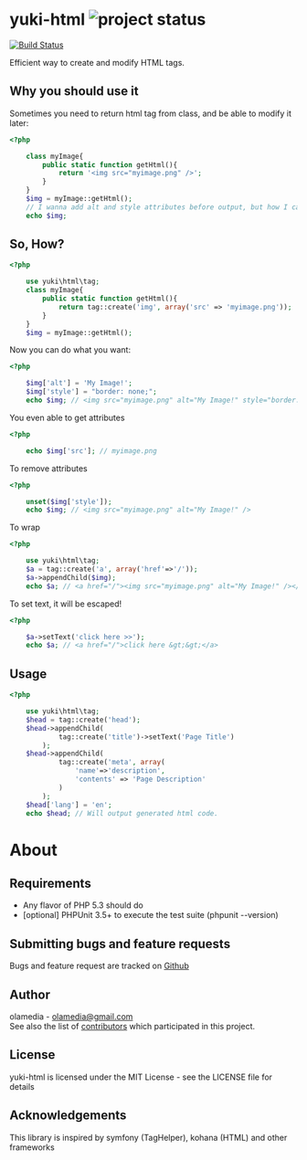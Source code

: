 # yuki-html ![project status](http://stillmaintained.com/olamedia/yuki-html.png) #

[![Build Status](https://secure.travis-ci.org/olamedia/yuki-html.png)](http://travis-ci.org/olamedia/yuki-html)

Efficient way to create and modify HTML tags.

Why you should use it
---------------------
Sometimes you need to return html tag from class, and be able to modify it later:

``` php
<?php

    class myImage{
        public static function getHtml(){
            return '<img src="myimage.png" />';
        }
    }
    $img = myImage::getHtml();
    // I wanna add alt and style attributes before output, but how I can?
    echo $img;
```
	

So, How?
----

``` php
<?php

	use yuki\html\tag;
    class myImage{
        public static function getHtml(){
            return tag::create('img', array('src' => 'myimage.png'));
        }
    }
    $img = myImage::getHtml();
```
	
Now you can do what you want:

``` php
<?php

    $img['alt'] = 'My Image!';
    $img['style'] = "border: none;";
    echo $img; // <img src="myimage.png" alt="My Image!" style="border: none;" />
```

You even able to get attributes

``` php
<?php

    echo $img['src']; // myimage.png
```
	
To remove attributes

``` php
<?php

    unset($img['style']);
    echo $img; // <img src="myimage.png" alt="My Image!" />
```
	
To wrap

``` php
<?php

	use yuki\html\tag;
    $a = tag::create('a', array('href'=>'/'));
    $a->appendChild($img);
    echo $a; // <a href="/"><img src="myimage.png" alt="My Image!" /></a>
```
	
To set text, it will be escaped!

``` php
<?php

    $a->setText('click here >>');
    echo $a; // <a href="/">click here &gt;&gt;</a>
```

Usage
-----

``` php
<?php

	use yuki\html\tag;
    $head = tag::create('head');
    $head->appendChild(
            tag::create('title')->setText('Page Title')
        );
    $head->appendChild(
            tag::create('meta', array(
                'name'=>'description', 
                'contents' => 'Page Description'
            )
        );
    $head['lang'] = 'en';
    echo $head; // Will output generated html code.
```

About
=====

Requirements
------------

- Any flavor of PHP 5.3 should do
- [optional] PHPUnit 3.5+ to execute the test suite (phpunit --version)

Submitting bugs and feature requests
------------------------------------

Bugs and feature request are tracked on [Github](https://github.com/olamedia/yuki-html/issues)

Author
------

olamedia - <olamedia@gmail.com><br />
See also the list of [contributors](https://github.com/olamedia/yuki-html/contributors) which participated in this project.

License
-------

yuki-html is licensed under the MIT License - see the LICENSE file for details

Acknowledgements
----------------

This library is inspired by symfony (TagHelper), kohana (HTML) and other frameworks

